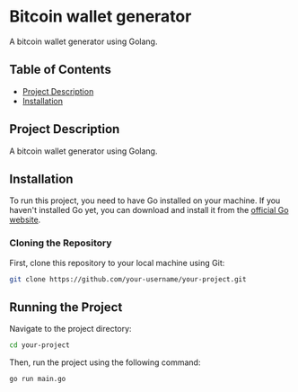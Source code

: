 # Bitcoin wallet generator

A bitcoin wallet generator using Golang.

## Table of Contents

- [Project Description](#project-description)
- [Installation](#installation)

## Project Description

A bitcoin wallet generator using Golang.

## Installation

To run this project, you need to have Go installed on your machine. If you haven't installed Go yet, you can download and install it from 
the [official Go website](https://golang.org/doc/install).

### Cloning the Repository

First, clone this repository to your local machine using Git:

```bash
git clone https://github.com/your-username/your-project.git
```

## Running the Project

Navigate to the project directory:

```bash
cd your-project
```

Then, run the project using the following command:

```bash
go run main.go
```
